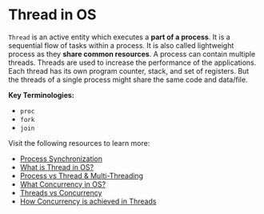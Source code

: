 # Thread in OS

`Thread` is an active entity which executes a **part of a process**. It is a sequential flow of tasks within a process. It is also called lightweight process as they **share common resources**. A process can contain multiple threads. Threads are used to increase the performance of the applications.
Each thread has its own program counter, stack, and set of registers. But the threads of a single process might share the same code and data/file.

**Key Terminologies:**
* `proc`
* `fork`
* `join`

Visit the following resources to learn more:

- [Process Synchronization](https://www.geeksforgeeks.org/introduction-of-process-synchronization/)
- [What is Thread in OS?](https://www.geeksforgeeks.org/thread-in-operating-system/)
- [Process vs Thread & Multi-Threading](https://www.scaler.com/topics/operating-system/threads-in-operating-system/)
- [What Concurrency in OS?](https://www.geeksforgeeks.org/concurrency-in-operating-system/)
- [Threads vs Concurrency](https://medium.com/@azizomarck/how-is-concurrency-different-from-parallelism-334b6d5c869a)
- [How Concurrency is achieved in Threads](https://medium.com/@akhandmishra/operating-system-threads-and-concurrency-aec2036b90f8)